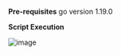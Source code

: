 **Pre-requisites**
go version 1.19.0

**Script Execution**

![image](https://user-images.githubusercontent.com/6176795/204300296-57e1e041-9544-457b-a9de-0711b051012c.png)

